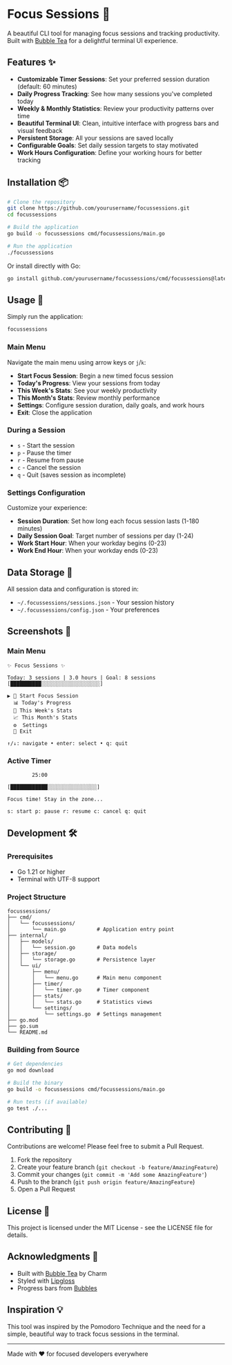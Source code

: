 # Focus Sessions 🎯

A beautiful CLI tool for managing focus sessions and tracking productivity. Built with [Bubble Tea](https://github.com/charmbracelet/bubbletea) for a delightful terminal UI experience.

## Features ✨

- **Customizable Timer Sessions**: Set your preferred session duration (default: 60 minutes)
- **Daily Progress Tracking**: See how many sessions you've completed today
- **Weekly & Monthly Statistics**: Review your productivity patterns over time
- **Beautiful Terminal UI**: Clean, intuitive interface with progress bars and visual feedback
- **Persistent Storage**: All your sessions are saved locally
- **Configurable Goals**: Set daily session targets to stay motivated
- **Work Hours Configuration**: Define your working hours for better tracking

## Installation 📦

```bash
# Clone the repository
git clone https://github.com/yourusername/focussessions.git
cd focussessions

# Build the application
go build -o focussessions cmd/focussessions/main.go

# Run the application
./focussessions
```

Or install directly with Go:

```bash
go install github.com/yourusername/focussessions/cmd/focussessions@latest
```

## Usage 🚀

Simply run the application:

```bash
focussessions
```

### Main Menu

Navigate the main menu using arrow keys or `j`/`k`:

- **Start Focus Session**: Begin a new timed focus session
- **Today's Progress**: View your sessions from today
- **This Week's Stats**: See your weekly productivity
- **This Month's Stats**: Review monthly performance
- **Settings**: Configure session duration, daily goals, and work hours
- **Exit**: Close the application

### During a Session

- `s` - Start the session
- `p` - Pause the timer
- `r` - Resume from pause
- `c` - Cancel the session
- `q` - Quit (saves session as incomplete)

### Settings Configuration

Customize your experience:

- **Session Duration**: Set how long each focus session lasts (1-180 minutes)
- **Daily Session Goal**: Target number of sessions per day (1-24)
- **Work Start Hour**: When your workday begins (0-23)
- **Work End Hour**: When your workday ends (0-23)

## Data Storage 📁

All session data and configuration is stored in:
- `~/.focussessions/sessions.json` - Your session history
- `~/.focussessions/config.json` - Your preferences

## Screenshots 📸

### Main Menu
```
✨ Focus Sessions ✨

Today: 3 sessions | 3.0 hours | Goal: 8 sessions
[██████████░░░░░░░░░░░░░░░░░░░]

▶ 🚀 Start Focus Session
  📊 Today's Progress
  📅 This Week's Stats
  📈 This Month's Stats
  ⚙️  Settings
  👋 Exit

↑/↓: navigate • enter: select • q: quit
```

### Active Timer
```
        25:00
        
[████████████░░░░░░░░░░░░░░░░]

Focus time! Stay in the zone...

s: start p: pause r: resume c: cancel q: quit
```

## Development 🛠

### Prerequisites

- Go 1.21 or higher
- Terminal with UTF-8 support

### Project Structure

```
focussessions/
├── cmd/
│   └── focussessions/
│       └── main.go          # Application entry point
├── internal/
│   ├── models/
│   │   └── session.go       # Data models
│   ├── storage/
│   │   └── storage.go       # Persistence layer
│   └── ui/
│       ├── menu/
│       │   └── menu.go      # Main menu component
│       ├── timer/
│       │   └── timer.go     # Timer component
│       ├── stats/
│       │   └── stats.go     # Statistics views
│       └── settings/
│           └── settings.go  # Settings management
├── go.mod
├── go.sum
└── README.md
```

### Building from Source

```bash
# Get dependencies
go mod download

# Build the binary
go build -o focussessions cmd/focussessions/main.go

# Run tests (if available)
go test ./...
```

## Contributing 🤝

Contributions are welcome! Please feel free to submit a Pull Request.

1. Fork the repository
2. Create your feature branch (`git checkout -b feature/AmazingFeature`)
3. Commit your changes (`git commit -m 'Add some AmazingFeature'`)
4. Push to the branch (`git push origin feature/AmazingFeature`)
5. Open a Pull Request

## License 📄

This project is licensed under the MIT License - see the LICENSE file for details.

## Acknowledgments 🙏

- Built with [Bubble Tea](https://github.com/charmbracelet/bubbletea) by Charm
- Styled with [Lipgloss](https://github.com/charmbracelet/lipgloss)
- Progress bars from [Bubbles](https://github.com/charmbracelet/bubbles)

## Inspiration 💡

This tool was inspired by the Pomodoro Technique and the need for a simple, beautiful way to track focus sessions in the terminal.

---

Made with ❤️ for focused developers everywhere